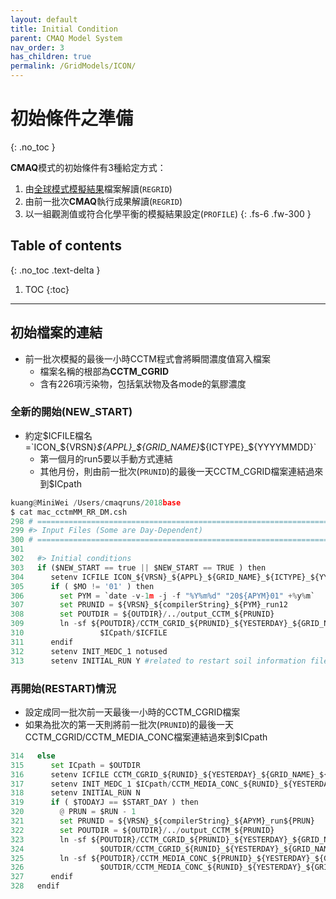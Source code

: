 ```yaml
---
layout: default
title: Initial Condition
parent: CMAQ Model System
nav_order: 3
has_children: true
permalink: /GridModels/ICON/
---
```


# 初始條件之準備
{: .no_toc }

**CMAQ**模式的初始條件有3種給定方式：
1. 由[全球模式模擬結果](/Focus-on-Air-Quality/GridModels/BCON/moz2cmaqH/)檔案解讀(`REGRID`)
1. 由前一批次**CMAQ**執行成果解讀(`REGRID`)
1. 以一組觀測值或符合化學平衡的模擬結果設定(`PROFILE`)
{: .fs-6 .fw-300 }

## Table of contents
{: .no_toc .text-delta }

1. TOC
{:toc}

---
## 初始檔案的連結
- 前一批次模擬的最後一小時CCTM程式會將瞬間濃度值寫入檔案
  - 檔案名稱的根部為**CCTM_CGRID**
  - 含有226項污染物，包括氣狀物及各mode的氣膠濃度

### 全新的開始(NEW_START)
- 約定$ICFILE檔名=`ICON_${VRSN}_${APPL}_${GRID_NAME}_${ICTYPE}_${YYYYMMDD}`
  - 第一個月的run5要以手動方式連結
  - 其他月份，則由前一批次(`PRUNID`)的最後一天CCTM_CGRID檔案連結過來到$ICpath

```python
kuang@MiniWei /Users/cmaqruns/2018base
$ cat mac_cctmMM_RR_DM.csh 
298 # =====================================================================
299 #> Input Files (Some are Day-Dependent)
300 # =====================================================================
301 
302   #> Initial conditions
303   if ($NEW_START == true || $NEW_START == TRUE ) then
304      setenv ICFILE ICON_${VRSN}_${APPL}_${GRID_NAME}_${ICTYPE}_${YYYYMMDD}
305      if ( $MO != '01' ) then
306        set PYM = `date -v-1m -j -f "%Y%m%d" "20${APYM}01" +%y%m`
307        set PRUNID = ${VRSN}_${compilerString}_${PYM}_run12
308        set POUTDIR = ${OUTDIR}/../output_CCTM_${PRUNID}
309        ln -sf ${POUTDIR}/CCTM_CGRID_${PRUNID}_${YESTERDAY}_${GRID_NAME}_${STKCASEE}.nc \
310                 $ICpath/$ICFILE
311      endif
312      setenv INIT_MEDC_1 notused
313      setenv INITIAL_RUN Y #related to restart soil information file
```

### 再開始(RESTART)情況
- 設定成同一批次前一天最後一小時的CCTM_CGRID檔案
- 如果為批次的第一天則將前一批次(`PRUNID`)的最後一天CCTM_CGRID/CCTM_MEDIA_CONC檔案連結過來到$ICpath

```python
314   else
315      set ICpath = $OUTDIR
316      setenv ICFILE CCTM_CGRID_${RUNID}_${YESTERDAY}_${GRID_NAME}_${STKCASEE}.nc
317      setenv INIT_MEDC_1 $ICpath/CCTM_MEDIA_CONC_${RUNID}_${YESTERDAY}_${GRID_NAME}_${STKCASEE}.nc
318      setenv INITIAL_RUN N
319      if ( $TODAYJ == $START_DAY ) then
320        @ PRUN = $RUN - 1
321        set PRUNID = ${VRSN}_${compilerString}_${APYM}_run${PRUN}
322        set POUTDIR = ${OUTDIR}/../output_CCTM_${PRUNID}
323        ln -sf ${POUTDIR}/CCTM_CGRID_${PRUNID}_${YESTERDAY}_${GRID_NAME}_${STKCASEE}.nc \
324                 $OUTDIR/CCTM_CGRID_${RUNID}_${YESTERDAY}_${GRID_NAME}_${STKCASEE}.nc
325        ln -sf ${POUTDIR}/CCTM_MEDIA_CONC_${PRUNID}_${YESTERDAY}_${GRID_NAME}_${STKCASEE}.nc \
326                 $OUTDIR/CCTM_MEDIA_CONC_${RUNID}_${YESTERDAY}_${GRID_NAME}_${STKCASEE}.nc
327      endif
328   endif
```

